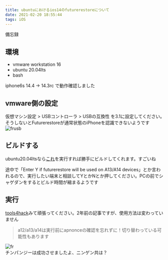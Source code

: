 ```yaml
---
title: ubuntuにおけるios14のfuturerestoreについて
date: 2021-02-20 18:55:44
tags: iOS
---
```


備忘録
<!-- more -->
## 環境
- vmware workstation 16
- ubuntu 20.04lts
- bash

iphone6s 14.4 -> 14.3rc で動作確認しました

## vmware側の設定
仮想マシン設定 > USBコントローラ > USBの互換性 を3.1に設定してください。そうしないとFuturerestoreが通常状態のiPhoneを認識できないようです
![frusb](/FR_su.png)

## ビルドする
ubuntu20.04ltsなら[これ](https://raw.githubusercontent.com/LukeZGD/LukeZGD.github.io/master/scripts/futurerestore_compile.sh)を実行すれば勝手にビルドしてくれます。すごいね

途中で「Enter Y if futurerestore will be used on A13/A14 devices」とか言われるので、実行したい端末と相談してYとかNとか押してください。PCの前でシャゲダンをするとビルド時間が縮まるようです

## 実行
[tools4hack](https://tools4hack.santalab.me/howto-tutorial-futurerestore-restore-update-downgrade-to-ios1131.html)みて頑張ってください。2年前の記事ですが、使用方法は変わっていません

> a12/a13/a14は実行前にapnonceの確認を忘れずに！切り替わっている可能性もあります

![fr](/FR_su.png)
<br>チンパンジーは成功させましたよ、ニンゲン共は？